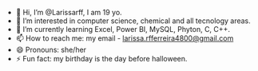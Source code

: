 - 👋 Hi, I’m @Larissarff, I am 19 yo.
- 👀 I’m interested in computer science, chemical and all tecnology areas.
- 🌱 I’m currently learning Excel, Power BI, MySQL, Phyton, C, C++.
- 📫 How to reach me: my email - larissa.rfferreira4800@gmail.com 
- 😄 Pronouns: she/her
- ⚡ Fun fact: my birthday is the day before halloween.

<!---
Larissarff/Larissarff is a ✨ special ✨ repository because its `README.md` (this file) appears on your GitHub profile.
You can click the Preview link to take a look at your changes.
--->
